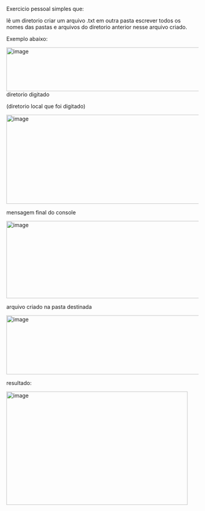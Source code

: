 Exercicio pessoal simples que:

lê um diretorio
criar um arquivo .txt em outra pasta
escrever todos os nomes das pastas e arquivos do diretorio anterior nesse arquivo criado.

Exemplo abaixo:

<img width="571" height="115" alt="image" src="https://github.com/user-attachments/assets/27e3af45-86e3-4cd0-b87c-6f703123dd61" />
diretorio digitado



(diretorio local que foi digitado)

<img width="612" height="234" alt="image" src="https://github.com/user-attachments/assets/d90e5fbe-676f-4769-bf35-46be521251c8" />





mensagem final do console 

<img width="563" height="203" alt="image" src="https://github.com/user-attachments/assets/1c743f59-8a9d-4076-b4e0-5d63cebd752e" />








arquivo criado na pasta destinada

<img width="619" height="155" alt="image" src="https://github.com/user-attachments/assets/b371d522-43f6-468c-a836-c581efbe5d4f" />







resultado:

<img width="475" height="298" alt="image" src="https://github.com/user-attachments/assets/1ed72eaf-b0a5-4728-b52f-072edcc74257" />
